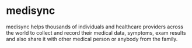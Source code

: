 # medisync
medisync helps thousands of individuals and healthcare providers across the world to collect and record their medical data, symptoms, exam results and also share it with other medical person or anybody from the family.
